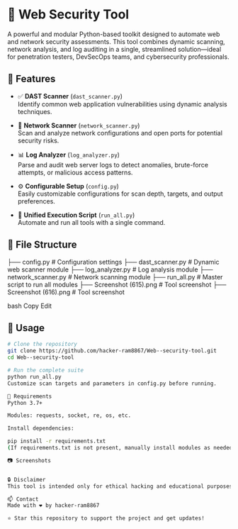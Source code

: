 # 🔐 Web Security Tool

A powerful and modular Python-based toolkit designed to automate web and network security assessments. This tool combines dynamic scanning, network analysis, and log auditing in a single, streamlined solution—ideal for penetration testers, DevSecOps teams, and cybersecurity professionals.

## 🚀 Features

- ✅ **DAST Scanner** (`dast_scanner.py`)  
  Identify common web application vulnerabilities using dynamic analysis techniques.

- 📡 **Network Scanner** (`network_scanner.py`)  
  Scan and analyze network configurations and open ports for potential security risks.

- 📊 **Log Analyzer** (`log_analyzer.py`)  
  Parse and audit web server logs to detect anomalies, brute-force attempts, or malicious access patterns.

- ⚙️ **Configurable Setup** (`config.py`)  
  Easily customizable configurations for scan depth, targets, and output preferences.

- 🔄 **Unified Execution Script** (`run_all.py`)  
  Automate and run all tools with a single command.

## 📁 File Structure

├── config.py # Configuration settings
├── dast_scanner.py # Dynamic web scanner module
├── log_analyzer.py # Log analysis module
├── network_scanner.py # Network scanning module
├── run_all.py # Master script to run all modules
├── Screenshot (615).png # Tool screenshot
├── Screenshot (616).png # Tool screenshot

bash
Copy
Edit

## 🧠 Usage

```bash
# Clone the repository
git clone https://github.com/hacker-ram8867/Web--security-tool.git
cd Web--security-tool

# Run the complete suite
python run_all.py
Customize scan targets and parameters in config.py before running.

📌 Requirements
Python 3.7+

Modules: requests, socket, re, os, etc.

Install dependencies:

pip install -r requirements.txt
(If requirements.txt is not present, manually install modules as needed.)

📷 Screenshots


🔒 Disclaimer
This tool is intended only for ethical hacking and educational purposes. Do not use it on systems or networks without proper authorization.

📫 Contact
Made with ❤️ by hacker-ram8867

⭐ Star this repository to support the project and get updates!

